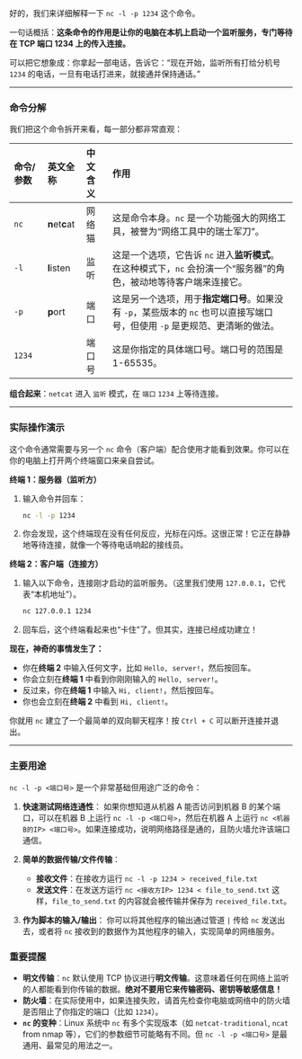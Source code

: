 好的，我们来详细解释一下 `nc -l -p 1234` 这个命令。

一句话概括：**这条命令的作用是让你的电脑在本机上启动一个监听服务，专门等待在 TCP 端口 1234 上的传入连接。**

可以把它想象成：你拿起一部电话，告诉它：“现在开始，监听所有打给分机号 `1234` 的电话，一旦有电话打进来，就接通并保持通话。”

---

### 命令分解

我们把这个命令拆开来看，每一部分都非常直观：

| 命令/参数 | 英文全称 | 中文含义 | 作用 |
| :--- | :--- | :--- | :--- |
| `nc` | **n**et**c**at | 网络猫 | 这是命令本身。`nc` 是一个功能强大的网络工具，被誉为“网络工具中的瑞士军刀”。 |
| `-l` | **l**isten | 监听 | 这是一个选项，它告诉 `nc` 进入**监听模式**。在这种模式下，`nc` 会扮演一个“服务器”的角色，被动地等待客户端来连接它。 |
| `-p` | **p**ort | 端口 | 这是另一个选项，用于**指定端口号**。如果没有 `-p`，某些版本的 `nc` 也可以直接写端口号，但使用 `-p` 是更规范、更清晰的做法。 |
| `1234` | | 端口号 | 这是你指定的具体端口号。端口号的范围是 1-65535。 |

**组合起来**：`netcat` 进入 `监听` 模式，在 `端口` `1234` 上等待连接。

---

### 实际操作演示

这个命令通常需要与另一个 `nc` 命令（客户端）配合使用才能看到效果。你可以在你的电脑上打开两个终端窗口来亲自尝试。

**终端 1：服务器（监听方）**

1.  输入命令并回车：
    ```bash
    nc -l -p 1234
    ```
2.  你会发现，这个终端现在没有任何反应，光标在闪烁。这很正常！它正在静静地等待连接，就像一个等待电话响起的接线员。

**终端 2：客户端（连接方）**

1.  输入以下命令，连接刚才启动的监听服务。（这里我们使用 `127.0.0.1`，它代表“本机地址”）。
    ```bash
    nc 127.0.0.1 1234
    ```
2.  回车后，这个终端看起来也“卡住”了。但其实，连接已经成功建立！

**现在，神奇的事情发生了：**

*   你在**终端 2** 中输入任何文字，比如 `Hello, server!`，然后按回车。
*   你会立刻在**终端 1** 中看到你刚刚输入的 `Hello, server!`。
*   反过来，你在**终端 1** 中输入 `Hi, client!`，然后按回车。
*   你也会立刻在**终端 2** 中看到 `Hi, client!`。

你就用 `nc` 建立了一个最简单的双向聊天程序！按 `Ctrl + C` 可以断开连接并退出。

---

### 主要用途

`nc -l -p <端口号>` 是一个非常基础但用途广泛的命令：

1.  **快速测试网络连通性**：
    如果你想知道从机器 A 能否访问到机器 B 的某个端口，可以在机器 B 上运行 `nc -l -p <端口号>`，然后在机器 A 上运行 `nc <机器B的IP> <端口号>`。如果连接成功，说明网络路径是通的，且防火墙允许该端口通信。

2.  **简单的数据传输/文件传输**：
    *   **接收文件**：在接收方运行 `nc -l -p 1234 > received_file.txt`
    *   **发送文件**：在发送方运行 `nc <接收方IP> 1234 < file_to_send.txt`
    这样，`file_to_send.txt` 的内容就会被传输并保存为 `received_file.txt`。

3.  **作为脚本的输入/输出**：
    你可以将其他程序的输出通过管道 `|` 传给 `nc` 发送出去，或者将 `nc` 接收到的数据作为其他程序的输入，实现简单的网络服务。

### **重要提醒**

*   **明文传输**：`nc` 默认使用 TCP 协议进行**明文传输**。这意味着任何在网络上监听的人都能看到你传输的数据。**绝对不要用它来传输密码、密钥等敏感信息！**
*   **防火墙**：在实际使用中，如果连接失败，请首先检查你电脑或网络中的防火墙是否阻止了你指定的端口（比如 `1234`）。
*   **`nc` 的变种**：Linux 系统中 `nc` 有多个实现版本（如 `netcat-traditional`, `ncat` from nmap 等），它们的参数细节可能略有不同。但 `nc -l -p <端口号>` 是最通用、最常见的用法之一。
